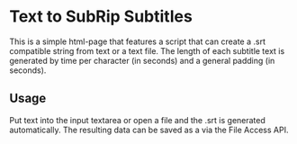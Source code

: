# Text to SubRip Subtitles

This is a simple html-page that features a script that can create a .srt compatible string from text or a text file.
The length of each subtitle text is generated by time per character (in seconds) and a general padding (in seconds).

## Usage

Put text into the input textarea or open a file and the .srt is generated automatically.
The resulting data can be saved as a via the File Access API.
